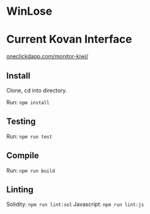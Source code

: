 # WinLose

# Current Kovan Interface

[oneclickdapp.com/monitor-kiwi/](https://oneclickdapp.com/monitor-kiwi/)

## Install

Clone, cd into directory.

Run: `npm install`

## Testing

Run: `npm run test`

## Compile

Run: `npm run build`

## Linting

Solidity: `npm run lint:sol`
Javascript: `npm run lint:js`